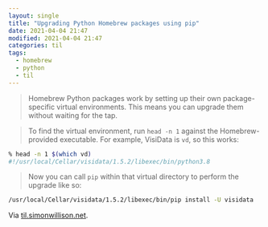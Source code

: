 ```yaml
---
layout: single
title: "Upgrading Python Homebrew packages using pip"
date: 2021-04-04 21:47
modified: 2021-04-04 21:47
categories: til
tags:
  - homebrew
  - python
  - til
---
```


> Homebrew Python packages work by setting up their own package-specific virtual environments.
This means you can upgrade them without waiting for the tap.

> To find the virtual environment, run `head -n 1` against the Homebrew-provided executable.
For example, VisiData is `vd`, so this works:

```bash
% head -n 1 $(which vd)
#!/usr/local/Cellar/visidata/1.5.2/libexec/bin/python3.8
```

> Now you can call `pip` within that virtual directory to perform the upgrade like so:

```bash
/usr/local/Cellar/visidata/1.5.2/libexec/bin/pip install -U visidata
```

Via [til.simonwillison.net](https://github.com/simonw/til/blob/main/homebrew/upgrading-python-homebrew-packages.md).
